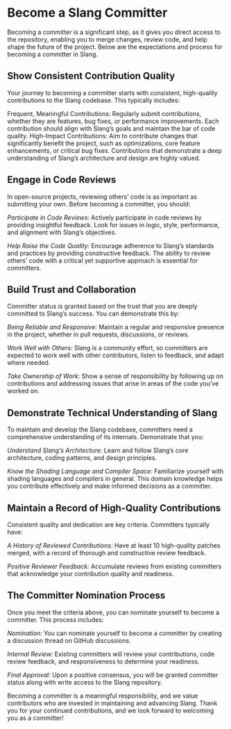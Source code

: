 # Become a Slang Committer

Becoming a committer is a significant step, as it gives you direct access to the repository, enabling you to merge changes, review code, and help shape the future of the project. Below are the expectations and process for becoming a committer in Slang.

## Show Consistent Contribution Quality
Your journey to becoming a committer starts with consistent, high-quality contributions to the Slang codebase. This typically includes:

Frequent, Meaningful Contributions: Regularly submit contributions, whether they are features, bug fixes, or performance improvements. Each contribution should align with Slang’s goals and maintain the bar of code quality.
High-Impact Contributions: Aim to contribute changes that significantly benefit the project, such as optimizations, core feature enhancements, or critical bug fixes. Contributions that demonstrate a deep understanding of Slang’s architecture and design are highly valued.

## Engage in Code Reviews
In open-source projects, reviewing others’ code is as important as submitting your own. Before becoming a committer, you should:

*Participate in Code Reviews:* Actively participate in code reviews by providing insightful feedback. Look for issues in logic, style, performance, and alignment with Slang’s objectives.

*Help Raise the Code Quality:* Encourage adherence to Slang’s standards and practices by providing constructive feedback. The ability to review others’ code with a critical yet supportive approach is essential for committers.

## Build Trust and Collaboration
Committer status is granted based on the trust that you are deeply committed to Slang’s success. You can demonstrate this by:

*Being Reliable and Responsive:* Maintain a regular and responsive presence in the project, whether in pull requests, discussions, or reviews.

*Work Well with Others:* Slang is a community effort, so committers are expected to work well with other contributors, listen to feedback, and adapt where needed.

*Take Ownership of Work:* Show a sense of responsibility by following up on contributions and addressing issues that arise in areas of the code you’ve worked on.

## Demonstrate Technical Understanding of Slang
To maintain and develop the Slang codebase, committers need a comprehensive understanding of its internals. Demonstrate that you:

*Understand Slang’s Architecture:* Learn and follow Slang’s core architecture, coding patterns, and design principles.

*Know the Shading Language and Compiler Space:* Familiarize yourself with shading languages and compilers in general. This domain knowledge helps you contribute effectively and make informed decisions as a committer.

## Maintain a Record of High-Quality Contributions
Consistent quality and dedication are key criteria. Committers typically have:

*A History of Reviewed Contributions:* Have at least 10 high-quality patches merged, with a record of thorough and constructive review feedback.

*Positive Reviewer Feedback:* Accumulate reviews from existing committers that acknowledge your contribution quality and readiness.

## The Committer Nomination Process

Once you meet the criteria above, you can nominate yourself to become a committer. This process includes:

*Nomination:* You can nominate yourself to become a committer by creating a discussion thread on GitHub discussions. 

*Internal Review:* Existing committers will review your contributions, code review feedback, and responsiveness to determine your readiness.

*Final Approval:* Upon a positive consensus, you will be granted committer status along with write access to the Slang repository.

Becoming a committer is a meaningful responsibility, and we value contributors who are invested in maintaining and advancing Slang. Thank you for your continued contributions, and we look forward to welcoming you as a committer!

